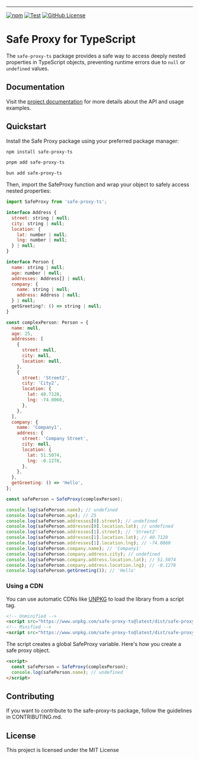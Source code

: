 
---

[![npm](https://img.shields.io/npm/v/safe-proxy-ts)](https://www.npmjs.com/package/safe-proxy-ts)
[![Test](https://github.com/AssemblyAI/assemblyai-node-sdk/actions/workflows/test.yml/badge.svg)](https://github.com/YounesseELH/safe-proxy-ts/tree/main/tests)
[![GitHub License](https://img.shields.io/github/license/AssemblyAI/assemblyai-node-sdk)](https://github.com/AssemblyAI/assemblyai-node-sdk/blob/main/LICENSE)

# Safe Proxy for TypeScript

The `safe-proxy-ts` package provides a safe way to access deeply nested properties in TypeScript objects, preventing runtime errors due to `null` or `undefined` values.

## Documentation

Visit the [project documentation](https://github.com/YounesseELH/safe-proxy-ts) for more details about the API and usage examples.

## Quickstart

Install the Safe Proxy package using your preferred package manager:

```bash
npm install safe-proxy-ts
```

```bash
pnpm add safe-proxy-ts
```

```bash
bun add safe-proxy-ts
```

Then, import the SafeProxy function and wrap your object to safely access nested properties:

```js
import SafeProxy from 'safe-proxy-ts';

interface Address {
  street: string | null;
  city: string | null;
  location: {
    lat: number | null;
    lng: number | null;
  } | null;
}

interface Person {
  name: string | null;
  age: number | null;
  addresses: Address[] | null;
  company: {
    name: string | null;
    address: Address | null;
  } | null;
  getGreeting?: () => string | null;
}

const complexPerson: Person = {
  name: null,
  age: 25,
  addresses: [
    {
      street: null,
      city: null,
      location: null,
    },
    {
      street: 'Street2',
      city: 'City2',
      location: {
        lat: 40.7128,
        lng: -74.0060,
      },
    },
  ],
  company: {
    name: 'Company1',
    address: {
      street: 'Company Street',
      city: null,
      location: {
        lat: 51.5074,
        lng: -0.1278,
      },
    },
  },
  getGreeting: () => 'Hello',
};

const safePerson = SafeProxy(complexPerson);

console.log(safePerson.name); // undefined
console.log(safePerson.age); // 25
console.log(safePerson.addresses[0].street); // undefined
console.log(safePerson.addresses[0].location.lat); // undefined
console.log(safePerson.addresses[1].street); // 'Street2'
console.log(safePerson.addresses[1].location.lat); // 40.7128
console.log(safePerson.addresses[1].location.lng); // -74.0060
console.log(safePerson.company.name); // 'Company1'
console.log(safePerson.company.address.city); // undefined
console.log(safePerson.company.address.location.lat); // 51.5074
console.log(safePerson.company.address.location.lng); // -0.1278
console.log(safePerson.getGreeting()); // 'Hello'
```

### Using a CDN

You can use automatic CDNs like [UNPKG](https://unpkg.com/) to load the library from a script tag.

```html
<!-- Unminified -->
<script src="https://www.unpkg.com/safe-proxy-ts@latest/dist/safe-proxy-ts.umd.js"></script>
<!-- Minified -->
<script src="https://www.unpkg.com/safe-proxy-ts@latest/dist/safe-proxy-ts.umd.min.js"></script>
```

The script creates a global SafeProxy variable. Here's how you create a safe proxy object.

```html
<script>
  const safePerson = SafeProxy(complexPerson);
  console.log(safePerson.name); // undefined
</script>

```



## Contributing
If you want to contribute to the safe-proxy-ts package, follow the guidelines in CONTRIBUTING.md.


## License
This project is licensed under the MIT License 